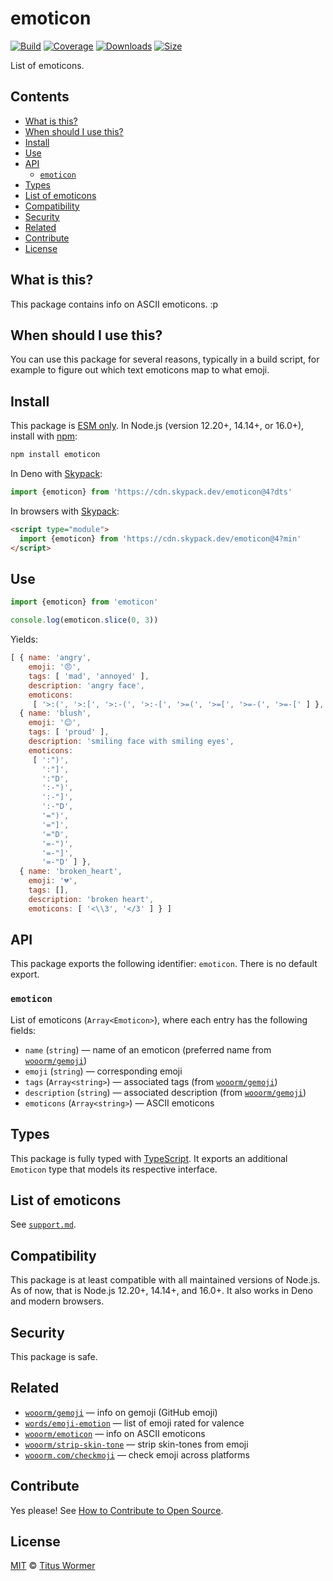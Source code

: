 # emoticon

[![Build][build-badge]][build]
[![Coverage][coverage-badge]][coverage]
[![Downloads][downloads-badge]][downloads]
[![Size][size-badge]][size]

List of emoticons.

## Contents

*   [What is this?](#what-is-this)
*   [When should I use this?](#when-should-i-use-this)
*   [Install](#install)
*   [Use](#use)
*   [API](#api)
    *   [`emoticon`](#emoticon-1)
*   [Types](#types)
*   [List of emoticons](#list-of-emoticons)
*   [Compatibility](#compatibility)
*   [Security](#security)
*   [Related](#related)
*   [Contribute](#contribute)
*   [License](#license)

## What is this?

This package contains info on ASCII emoticons.
:p

## When should I use this?

You can use this package for several reasons, typically in a build script,
for example to figure out which text emoticons map to what emoji.

## Install

This package is [ESM only][esm].
In Node.js (version 12.20+, 14.14+, or 16.0+), install with [npm][]:

```sh
npm install emoticon
```

In Deno with [Skypack][]:

```js
import {emoticon} from 'https://cdn.skypack.dev/emoticon@4?dts'
```

In browsers with [Skypack][]:

```html
<script type="module">
  import {emoticon} from 'https://cdn.skypack.dev/emoticon@4?min'
</script>
```

## Use

```js
import {emoticon} from 'emoticon'

console.log(emoticon.slice(0, 3))
```

Yields:

```js
[ { name: 'angry',
    emoji: '😠',
    tags: [ 'mad', 'annoyed' ],
    description: 'angry face',
    emoticons:
     [ '>:(', '>:[', '>:-(', '>:-[', '>=(', '>=[', '>=-(', '>=-[' ] },
  { name: 'blush',
    emoji: '😊',
    tags: [ 'proud' ],
    description: 'smiling face with smiling eyes',
    emoticons:
     [ ':")',
       ':"]',
       ':"D',
       ':-")',
       ':-"]',
       ':-"D',
       '=")',
       '="]',
       '="D',
       '=-")',
       '=-"]',
       '=-"D' ] },
  { name: 'broken_heart',
    emoji: '💔',
    tags: [],
    description: 'broken heart',
    emoticons: [ '<\\3', '</3' ] } ]
```

## API

This package exports the following identifier: `emoticon`.
There is no default export.

### `emoticon`

List of emoticons (`Array<Emoticon>`), where each entry has the following
fields:

*   `name` (`string`)
    — name of an emoticon (preferred name from [`wooorm/gemoji`][gemoji])
*   `emoji` (`string`)
    — corresponding emoji
*   `tags` (`Array<string>`)
    — associated tags (from [`wooorm/gemoji`][gemoji])
*   `description` (`string`)
    — associated description (from [`wooorm/gemoji`][gemoji])
*   `emoticons` (`Array<string>`)
    — ASCII emoticons

## Types

This package is fully typed with [TypeScript][].
It exports an additional `Emoticon` type that models its respective interface.

## List of emoticons

See [`support.md`][support].

## Compatibility

This package is at least compatible with all maintained versions of Node.js.
As of now, that is Node.js 12.20+, 14.14+, and 16.0+.
It also works in Deno and modern browsers.

## Security

This package is safe.

## Related

*   [`wooorm/gemoji`][gemoji]
    — info on gemoji (GitHub emoji)
*   [`words/emoji-emotion`](https://github.com/words/emoji-emotion)
    — list of emoji rated for valence
*   [`wooorm/emoticon`](https://github.com/wooorm/emoticon)
    — info on ASCII emoticons
*   [`wooorm/strip-skin-tone`](https://github.com/wooorm/strip-skin-tone)
    — strip skin-tones from emoji
*   [`wooorm.com/checkmoji`](https://wooorm.com/checkmoji/)
    — check emoji across platforms

## Contribute

Yes please!
See [How to Contribute to Open Source][contribute].

## License

[MIT][license] © [Titus Wormer][author]

<!-- Definitions -->

[build-badge]: https://github.com/wooorm/emoticon/workflows/main/badge.svg

[build]: https://github.com/wooorm/emoticon/actions

[coverage-badge]: https://img.shields.io/codecov/c/github/wooorm/emoticon.svg

[coverage]: https://codecov.io/github/wooorm/emoticon

[downloads-badge]: https://img.shields.io/npm/dm/emoticon.svg

[downloads]: https://www.npmjs.com/package/emoticon

[size-badge]: https://img.shields.io/bundlephobia/minzip/emoticon.svg

[size]: https://bundlephobia.com/result?p=emoticon

[npm]: https://docs.npmjs.com/cli/install

[skypack]: https://www.skypack.dev

[license]: license

[author]: https://wooorm.com

[esm]: https://gist.github.com/sindresorhus/a39789f98801d908bbc7ff3ecc99d99c

[typescript]: https://www.typescriptlang.org

[contribute]: https://opensource.guide/how-to-contribute/

[support]: support.md

[gemoji]: https://github.com/wooorm/gemoji

